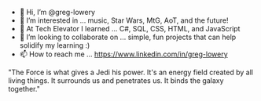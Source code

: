- 👋 Hi, I’m @greg-lowery
- 👀 I’m interested in ... music, Star Wars, MtG, AoT, and the future!
- 🌱 At Tech Elevator I learned ... C#, SQL, CSS, HTML, and JavaScript
- 💞️ I’m looking to collaborate on ... simple, fun projects that can help solidify my learning :)
- 📫 How to reach me ... https://www.linkedin.com/in/greg-lowery

 "The Force is what gives a Jedi his power. It's an energy field created by all living things. It surrounds us and penetrates us. It binds the galaxy together."




<!---
greg-lowery/greg-lowery is a ✨ special ✨ repository because its `README.md` (this file) appears on your GitHub profile.
You can click the Preview link to take a look at your changes.
--->
